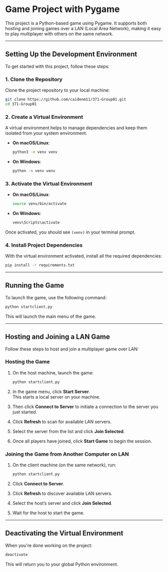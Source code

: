 # Game Project with Pygame

This project is a Python-based game using Pygame. It supports both hosting and joining games over a LAN (Local Area Network), making it easy to play multiplayer with others on the same network.

---

## Setting Up the Development Environment

To get started with this project, follow these steps:

### 1. Clone the Repository

Clone the project repository to your local machine:

```bash
git clone https://github.com/caidenm11/371-Group01.git
cd 371-Group01
```

### 2. Create a Virtual Environment

A virtual environment helps to manage dependencies and keep them isolated from your system environment.

- **On macOS/Linux**:
  ```bash
  python3 -m venv venv
  ```

- **On Windows**:
  ```bash
  python -m venv venv
  ```

### 3. Activate the Virtual Environment

- **On macOS/Linux**:
  ```bash
  source venv/bin/activate
  ```

- **On Windows**:
  ```bash
  venv\Scripts\activate
  ```

Once activated, you should see `(venv)` in your terminal prompt.

### 4. Install Project Dependencies

With the virtual environment activated, install all the required dependencies:

```bash
pip install -r requirements.txt
```

---

## Running the Game

To launch the game, use the following command:

```bash
python startclient.py
```

This will launch the main menu of the game.

---

## Hosting and Joining a LAN Game

Follow these steps to host and join a multiplayer game over LAN:

### Hosting the Game

1. On the host machine, launch the game:
   ```bash
   python startclient.py
   ```

2. In the game menu, click **Start Server**.  
   This starts a local server on your machine.

3. Then click **Connect to Server** to initiate a connection to the server you just started.

4. Click **Refresh** to scan for available LAN servers.

5. Select the server from the list and click **Join Selected**.

6. Once all players have joined, click **Start Game** to begin the session.

### Joining the Game from Another Computer on LAN

1. On the client machine (on the same network), run:
   ```bash
   python startclient.py
   ```

2. Click **Connect to Server**.

3. Click **Refresh** to discover available LAN servers.

4. Select the host’s server and click **Join Selected**.

5. Wait for the host to start the game.

---

## Deactivating the Virtual Environment

When you're done working on the project:

```bash
deactivate
```

This will return you to your global Python environment.
